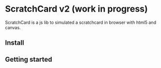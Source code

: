 # ScratchCard v2 (work in progress)
ScratchCard is a js lib to simulated a scratchcard in browser with html5 and canvas.

## Install


## Getting started